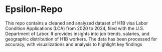# Epsilon-Repo
This repo contains a cleaned and analyzed dataset of H1B visa Labor Condition Applications (LCA) from 2020 to 2024, filed with the U.S. Department of Labor. It provides insights into job trends, salaries, and geographic distribution of H1B workers. The data has been processed for accuracy, with visualizations and analysis to highlight key findings
